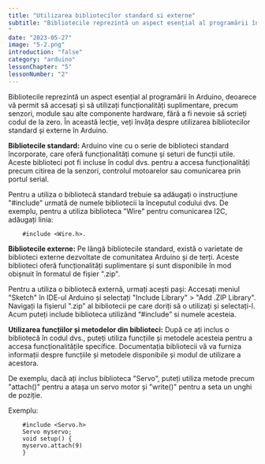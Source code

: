 ```yaml
---
title: "Utilizarea bibliotecilor standard si externe"
subtitle: "Bibliotecile reprezintă un aspect esențial al programării în Arduino, deoarece vă permit să accesați și să utilizați funcționalități suplimentare, precum senzori, module sau alte componente hardware, fără a fi nevoie să scrieți codul de la zero. În această lecție, veți învăța despre utilizarea bibliotecilor standard și externe în Arduino.
"
date: "2023-05-27"
image: "5-2.png"
introduction: "false"
category: "arduino"
lessonChapter: "5"
lessonNumber: "2"
---
```


Bibliotecile reprezintă un aspect esențial al programării în Arduino, deoarece vă permit să accesați și să utilizați funcționalități suplimentare, precum senzori, module sau alte componente hardware, fără a fi nevoie să scrieți codul de la zero. În această lecție, veți învăța despre utilizarea bibliotecilor standard și externe în Arduino.

**Bibliotecile standard:**
Arduino vine cu o serie de biblioteci standard încorporate, care oferă funcționalități comune și seturi de funcții utile. Aceste biblioteci pot fi incluse în codul dvs. pentru a accesa funcționalități precum citirea de la senzori, controlul motoarelor sau comunicarea prin portul serial.

Pentru a utiliza o bibliotecă standard trebuie sa adăugați o instrucțiune "#include" urmată de numele bibliotecii la începutul codului dvs. De exemplu, pentru a utiliza biblioteca "Wire" pentru comunicarea I2C, adăugați linia: 

        #include <Wire.h>.


**Bibliotecile externe:**
Pe lângă bibliotecile standard, există o varietate de biblioteci externe dezvoltate de comunitatea Arduino și de terți. Aceste biblioteci oferă funcționalități suplimentare și sunt disponibile în mod obișnuit în formatul de fișier ".zip".

Pentru a utiliza o bibliotecă externă, urmați acești pași: Accesați meniul "Sketch" în IDE-ul Arduino și selectați "Include Library" > "Add .ZIP Library". Navigați la fișierul ".zip" al bibliotecii pe care doriți să o utilizați și selectați-l. Acum puteți include biblioteca utilizând “#include” si numele acesteia.

**Utilizarea funcțiilor și metodelor din biblioteci:**
După ce ați inclus o bibliotecă în codul dvs., puteți utiliza funcțiile și metodele acesteia pentru a accesa funcționalitățile specifice. Documentația bibliotecii vă va furniza informații despre funcțiile și metodele disponibile și modul de utilizare a acestora.

De exemplu, dacă ați inclus biblioteca "Servo", puteți utiliza metode precum "attach()" pentru a atașa un servo motor și "write()" pentru a seta un unghi de poziție.

Exemplu:


        #include <Servo.h>
        Servo myservo;
        void setup() {
        myservo.attach(9)
        }
